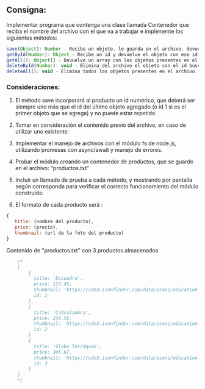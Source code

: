 ## Consigna:
Implementar programa que contenga una clase llamada Contenedor que reciba el nombre del archivo con el que va a trabajar e implemente los siguientes métodos:

```javascript
save(Object): Number - Recibe un objeto, lo guarda en el archivo, devuelve el id asignado.
getById(Number): Object - Recibe un id y devuelve el objeto con ese id, o null si no está.
getAll(): Object[] - Devuelve un array con los objetos presentes en el archivo.
deleteById(Number): void - Elimina del archivo el objeto con el id buscado.
deleteAll(): void - Elimina todos los objetos presentes en el archivo.
```
### Consideraciones:

1. El método save incorporará al producto un id numérico, que deberá ser siempre uno más que el id del último objeto agregado (o id 1 si es el primer objeto que se agrega) y no puede estar repetido.

2. Tomar en consideración el contenido previo del archivo, en caso de utilizar uno existente.

3. Implementar el manejo de archivos con el módulo fs de node.js, utilizando promesas con async/await y manejo de errores.

4. Probar el módulo creando un contenedor de productos, que se guarde en el archivo: “productos.txt”

5. Incluir un llamado de prueba a cada método, y mostrando por pantalla según corresponda para verificar el correcto funcionamiento del módulo construído. 

6. El formato de cada producto será :
 ```javascript
 {
    title: (nombre del producto),
    price: (precio),
    thumbnail: (url de la foto del producto)
 }
```

Contenido de "productos.txt" con 3 productos almacenados 
```javascript
    /*
    [                                                                                                                                                     
        {                                                                                                                                                    
          title: 'Escuadra',                                                                                                                                 
          price: 123.45,                                                                                                                                     
          thumbnail: 'https://cdn3.iconfinder.com/data/icons/education-209/64/ruler-triangle-stationary-school-256.png',                                     
          id: 1                                                                                                                                              
        },                                                                                                                                                   
        {                                                                                                                                                    
          title: 'Calculadora',                                                                                                                              
          price: 234.56,                                                                                                                                     
          thumbnail: 'https://cdn3.iconfinder.com/data/icons/education-209/64/calculator-math-tool-school-256.png',                                          
          id: 2                                                                                                                                              
        },                                                                                                                                                   
        {                                                                                                                                                    
          title: 'Globo Terráqueo',                                                                                                                          
          price: 345.67,                                                                                                                                     
          thumbnail: 'https://cdn3.iconfinder.com/data/icons/education-209/64/globe-earth-geograhy-planet-school-256.png',                                   
          id: 3                                                                                                                                              
        }                                                                                                                                                    
    ]
    */
```

